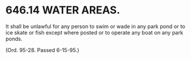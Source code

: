 646.14 WATER AREAS.
===================

It shall be unlawful for any person to swim or wade in any park pond or
to ice skate or fish except where posted or to operate any boat on any
park ponds.

(Ord. 95-28. Passed 6-15-95.)
